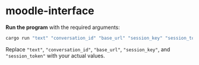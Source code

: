 # moodle-interface


**Run the program** with the required arguments:

```bash
cargo run "text" "conversation_id" "base_url" "session_key" "session_token"
```

Replace `"text"`, `"conversation_id"`, `"base_url"`, `"session_key"`, and `"session_token"` with your actual values.